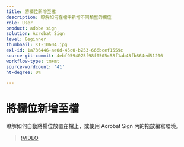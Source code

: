 ```yaml
---
title: 將欄位新增至檔
description: 瞭解如何在檔中新增不同類型的欄位
role: User
product: adobe sign
solution: Acrobat Sign
level: Beginner
thumbnail: KT-10604.jpg
exl-id: 1a736446-ae0d-45c0-b253-666bcef1559c
source-git-commit: 4ebf9594025f98f0505c58f1ab43fb864ed51206
workflow-type: tm+mt
source-wordcount: '41'
ht-degree: 0%

---
```


# 將欄位新增至檔

瞭解如何自動將欄位放置在檔上，或使用 Acrobat Sign 內的拖放編寫環境。

>[!VIDEO](https://video.tv.adobe.com/v/346620?quality=12&learn=on&hidetitle=true)
